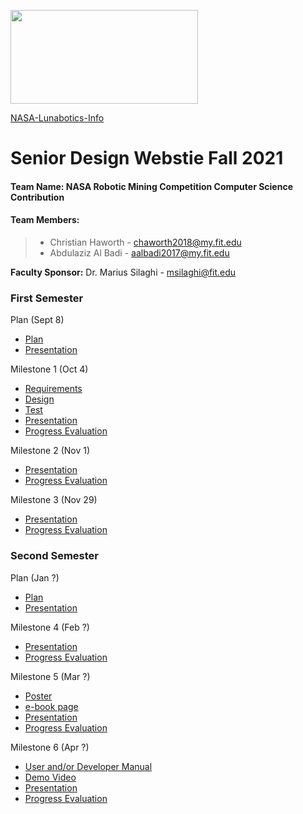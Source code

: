 <img src="https://www.nasa.gov/sites/default/files/thumbnails/image/nasa-logo-web-rgb.jpg"
     width ="300"
     height="150" />
     
[NASA-Lunabotics-Info](https://www.nasa.gov/content/lunabotics-information)
# Senior Design Webstie Fall 2021

#### **Team Name:** NASA Robotic Mining Competition Computer Science Contribution

#### Team Members:

>* Christian Haworth - chaworth2018@my.fit.edu
>* Abdulaziz Al Badi - aalbadi2017@my.fit.edu

**Faculty Sponsor:** Dr. Marius Silaghi - msilaghi@fit.edu

### First Semester

Plan (Sept 8)
* [Plan](https://drive.google.com/file/d/1_8q7mM-AACsWwGsIJsFEBiUEi4ok_QaE/view?usp=sharing)
* [Presentation](https://docs.google.com/presentation/d/1JdSLupcBhTeaAkCFKRA5VnPsDwXsxjjS/edit?usp=sharing&ouid=109925097899709774878&rtpof=true&sd=true)


Milestone 1 (Oct 4)
* [Requirements](https://docs.google.com/document/d/1pzu0VMk5pqB112BviQ9ZjfuQzv4lHs_A_5FeNchNzC8/edit?usp=sharing)
* [Design](https://docs.google.com/document/d/1JJw86_0Xgq4yMErXI_XOkI967VWaRSXoxfOLcvU-xQk/edit?usp=sharing)
* [Test](https://docs.google.com/document/d/1uuGmSTT17d-m7KtJD4fh3sV6-3Pf5d93/edit?usp=sharing&ouid=109925097899709774878&rtpof=true&sd=true)
* [Presentation](https://docs.google.com/presentation/d/1RNreUQcYFDkCLwyrRO-obXabLZfjq5ho/edit?usp=sharing&ouid=109925097899709774878&rtpof=true&sd=true)
* [Progress Evaluation](https://drive.google.com/file/d/14saIfd3R8t7eTu4E9v6WsFuztQyYhe6o/view?usp=sharing)

Milestone 2 (Nov 1)
* [Presentation](https://docs.google.com/presentation/d/1tCnLDUUATNTA00BX779tAzp4KgIftkou88k8YIOdcQo/edit?usp=sharing)
* [Progress Evaluation](https://drive.google.com/file/d/1GMDec8dOaU8PLBqWeU1Ex_ALoW_wiOAZ/view?usp=sharing)

Milestone 3 (Nov 29)
* [Presentation](https://docs.google.com/presentation/d/1ARBAIcXi8JPS8fdZl3_nFDy8NYbRSX2bpr-v6kFYFmU/edit?usp=sharing)
* [Progress Evaluation](https://drive.google.com/file/d/1YU9WYfof3olKYBcU1gs4x_I4-LCM-49e/view?usp=sharing)


### Second Semester

Plan (Jan ?)
* [Plan](url)
* [Presentation](url)

Milestone 4 (Feb ?)
* [Presentation](url)
* [Progress Evaluation](url)

Milestone 5 (Mar ?)
* [Poster](url)
* [e-book page](url)
* [Presentation](url)
* [Progress Evaluation](url)

Milestone 6 (Apr ?)
* [User and/or Developer Manual](url)
* [Demo Video](url)
* [Presentation](url)
* [Progress Evaluation](url)
